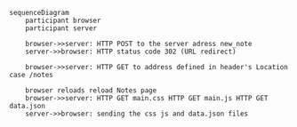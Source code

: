 <script src="https://cdn.jsdelivr.net/npm/mermaid/dist/mermaid.min.js"><script>
<script>mermaid.initialize({startOnLoad:true});</script>

```mermaid
sequenceDiagram
    participant browser
    participant server
    
    browser->>server: HTTP POST to the server adress new_note
    server->>browser: HTTP status code 302 (URL redirect)
    
    browser->>server: HTTP GET to address defined in header's Location case /notes
    
    browser reloads reload Notes page
    browser->>server: HTTP GET main.css HTTP GET main.js HTTP GET data.json
    server->>browser: sending the css js and data.json files
```